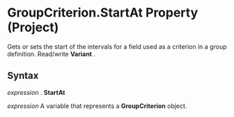 
# GroupCriterion.StartAt Property (Project)

Gets or sets the start of the intervals for a field used as a criterion in a group definition. Read/write  **Variant** .


## Syntax

 _expression_ . **StartAt**

 _expression_ A variable that represents a **GroupCriterion** object.

